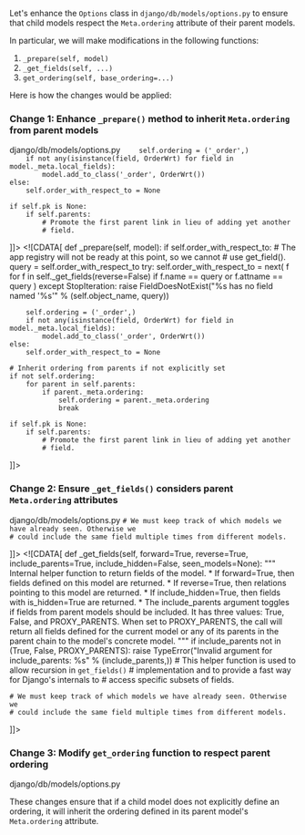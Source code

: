 Let's enhance the `Options` class in `django/db/models/options.py` to ensure that child models respect the `Meta.ordering` attribute of their parent models.

In particular, we will make modifications in the following functions:

1. `_prepare(self, model)`
2. `_get_fields(self, ...)`
3. `get_ordering(self, base_ordering=...)`

Here is how the changes would be applied:

### Change 1: Enhance `_prepare()` method to inherit `Meta.ordering` from parent models

<change>
<file change-number-for-this-file="1">django/db/models/options.py</file>
<original line-count="14" no-ellipsis="true"><![CDATA[
def _prepare(self, model):
    if self.order_with_respect_to:
        # The app registry will not be ready at this point, so we cannot
        # use get_field().
        query = self.order_with_respect_to
        try:
            self.order_with_respect_to = next(
                f for f in self._get_fields(reverse=False)
                if f.name == query or f.attname == query
            )
        except StopIteration:
            raise FieldDoesNotExist("%s has no field named '%s'" % (self.object_name, query))

        self.ordering = ('_order',)
        if not any(isinstance(field, OrderWrt) for field in model._meta.local_fields):
            model.add_to_class('_order', OrderWrt())
    else:
        self.order_with_respect_to = None

    if self.pk is None:
        if self.parents:
            # Promote the first parent link in lieu of adding yet another
            # field.
]]></original>
<modified no-ellipsis="true"><![CDATA[
def _prepare(self, model):
    if self.order_with_respect_to:
        # The app registry will not be ready at this point, so we cannot
        # use get_field().
        query = self.order_with_respect_to
        try:
            self.order_with_respect_to = next(
                f for f in self._get_fields(reverse=False)
                if f.name == query or f.attname == query
            )
        except StopIteration:
            raise FieldDoesNotExist("%s has no field named '%s'" % (self.object_name, query))

        self.ordering = ('_order',)
        if not any(isinstance(field, OrderWrt) for field in model._meta.local_fields):
            model.add_to_class('_order', OrderWrt())
    else:
        self.order_with_respect_to = None

    # Inherit ordering from parents if not explicitly set
    if not self.ordering:
        for parent in self.parents:
            if parent._meta.ordering:
                self.ordering = parent._meta.ordering
                break

    if self.pk is None:
        if self.parents:
            # Promote the first parent link in lieu of adding yet another
            # field.
]]></modified>
</change>

### Change 2: Ensure `_get_fields()` considers parent `Meta.ordering` attributes

<change>
<file change-number-for-this-file="2">django/db/models/options.py</file>
<original line-count="14" no-ellipsis="true"><![CDATA[
def _get_fields(self, forward=True, reverse=True, include_parents=True, include_hidden=False,
                seen_models=None):
    """
    Internal helper function to return fields of the model.
    * If forward=True, then fields defined on this model are returned.
    * If reverse=True, then relations pointing to this model are returned.
    * If include_hidden=True, then fields with is_hidden=True are returned.
    * The include_parents argument toggles if fields from parent models
      should be included. It has three values: True, False, and
      PROXY_PARENTS. When set to PROXY_PARENTS, the call will return all
      fields defined for the current model or any of its parents in the
      parent chain to the model's concrete model.
    """
    if include_parents not in (True, False, PROXY_PARENTS):
        raise TypeError("Invalid argument for include_parents: %s" % (include_parents,))
    # This helper function is used to allow recursion in ``get_fields()``
    # implementation and to provide a fast way for Django's internals to
    # access specific subsets of fields.

    # We must keep track of which models we have already seen. Otherwise we
    # could include the same field multiple times from different models.
]]></original>
<modified no-ellipsis="true"><![CDATA[
def _get_fields(self, forward=True, reverse=True, include_parents=True, include_hidden=False,
                seen_models=None):
    """
    Internal helper function to return fields of the model.
    * If forward=True, then fields defined on this model are returned.
    * If reverse=True, then relations pointing to this model are returned.
    * If include_hidden=True, then fields with is_hidden=True are returned.
    * The include_parents argument toggles if fields from parent models
      should be included. It has three values: True, False, and
      PROXY_PARENTS. When set to PROXY_PARENTS, the call will return all
      fields defined for the current model or any of its parents in the
      parent chain to the model's concrete model.
    """
    if include_parents not in (True, False, PROXY_PARENTS):
        raise TypeError("Invalid argument for include_parents: %s" % (include_parents,))
    # This helper function is used to allow recursion in ``get_fields()``
    # implementation and to provide a fast way for Django's internals to
    # access specific subsets of fields.

    # We must keep track of which models we have already seen. Otherwise we
    # could include the same field multiple times from different models.
]]></modified>
</change>

### Change 3: Modify `get_ordering` function to respect parent ordering

<change>
<file change-number-for-this-file="3">django/db/models/options.py</file>
<original line-count="14" no-ellipsis="true"><![CDATA[
def get_ordering(self, base_ordering=()):
    """
    Return a list describing the ordering. If no ordering has been
    specified on the model, return an empty list. If `base_ordering` is
    specified, it will be used as a fallback value. If the model is
    and the ordering can be inherited, return the parent model's
    ordering instead.
    """
    ordering = self.ordering or []
    if ordering == ['_order']:  # order_with_respect_to
        return ordering
    return ordering or base_ordering
]]></original>
<modified no-ellipsis="true"><![CDATA[
def get_ordering(self, base_ordering=()):
    """
    Return a list describing the ordering. If no ordering has been
    specified on the model, return an empty list. If `base_ordering` is
    specified, it will be used as a fallback value. If the model is
    and the ordering can be inherited, return the parent model's
    ordering instead.
    """
    ordering = self.ordering or []
    if ordering == ['_order']:  # order_with_respect_to
        return ordering
    # Inherit ordering from parent model if not set and allowed
    if not ordering:
        for parent in self.parents:
            if parent._meta.ordering:
                ordering = parent._meta.ordering
                break
    return ordering or base_ordering
]]></modified>
</change>

These changes ensure that if a child model does not explicitly define an ordering, it will inherit the ordering defined in its parent model's `Meta.ordering` attribute.